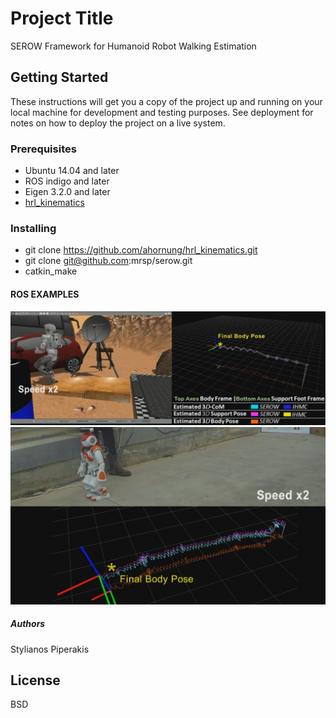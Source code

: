 # Project Title
SEROW Framework for Humanoid Robot Walking Estimation

## Getting Started

These instructions will get you a copy of the project up and running on your local machine for development and testing purposes. See deployment for notes on how to deploy the project on a live system.

### Prerequisites
* Ubuntu 14.04 and later
* ROS indigo and later
* Eigen 3.2.0 and later
* [hrl_kinematics](http://wiki.ros.org/hrl_kinematics) 

### Installing
* git clone https://github.com/ahornung/hrl_kinematics.git
* git clone git@github.com:mrsp/serow.git
* catkin_make


#### ROS EXAMPLES
![valk](img/valk.jpg)
![nao](img/nao.jpg)


##### Authors
Stylianos Piperakis 
## License
BSD 
